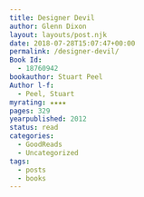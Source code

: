 ```yaml
---
title: Designer Devil
author: Glenn Dixon
layout: layouts/post.njk
date: 2018-07-28T15:07:47+00:00
permalink: /designer-devil/
Book Id:
  - 18760942
bookauthor: Stuart Peel
Author l-f:
  - Peel, Stuart
myrating: ★★★★
pages: 329
yearpublished: 2012
status: read
categories:
  - GoodReads
  - Uncategorized
tags:
  - posts
  - books
---
```

